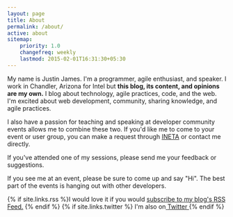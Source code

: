 ```yaml
---
layout: page
title: About
permalink: /about/
active: about
sitemap:
    priority: 1.0
    changefreq: weekly
    lastmod: 2015-02-01T16:31:30+05:30
---
```


My name is Justin James.  I'm a programmer, agile enthusiast, and speaker.  I work in Chandler, Arizona for Intel but **this blog, its content, and opinions are my own.** I blog about technology, agile practices, code, and the web.  I'm excited about web development, community, sharing knowledge, and agile practices.

I also have a passion for teaching and  speaking at developer community events allows me to combine these two. If you'd like me to come to your event or user group, you can make a request through [INETA](http://ineta.org/Speakers/SearchCommunitySpeakers.aspx?SpeakerId=3bf95988-3e54-4757-b42b-7fc1407b36e1) or contact me directly.

If you've attended one of my sessions, please send me your feedback or suggestions.

If you see me at an event, please be sure to come up and say "Hi".  The best part of the events is hanging out with other developers.

{% if site.links.rss %}I would love it if you would <a href="{{ site.links.rss }}"><i class="fa fa-rss"></i> subscribe to my blog's RSS Feed.</a> {% endif %} {% if site.links.twitter %}   I'm also on<a href="{{ site.links.twitter }}"> <i class="fa fa-twitter"></i> Twitter </a>{% endif %}